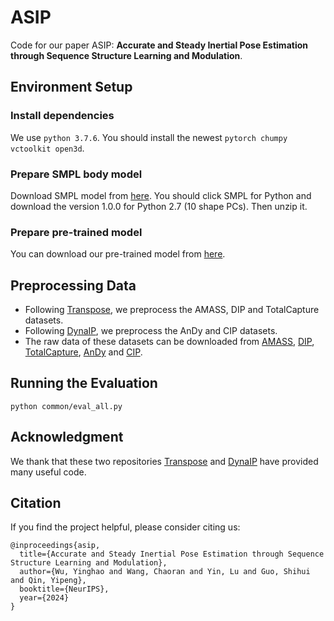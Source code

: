 # ASIP
Code for our paper ASIP: **Accurate and Steady Inertial Pose Estimation through Sequence Structure Learning and Modulation**. 

## Environment Setup

### Install dependencies
We use ```python 3.7.6```. You should install the newest ```pytorch chumpy vctoolkit open3d```.

### Prepare SMPL body model
Download SMPL model from [here](https://smpl.is.tue.mpg.de/). You should click SMPL for Python and download the version 1.0.0 for Python 2.7 (10 shape PCs). Then unzip it.

### Prepare pre-trained model
You can download our pre-trained model from [here](https://pan.baidu.com/s/1BxD0FC19Lxy_bf3aOeNaLw?pwd=lhu7).

## Preprocessing Data
- Following [Transpose](https://github.com/Xinyu-Yi/TransPose), we preprocess the AMASS, DIP and TotalCapture datasets.
- Following [DynaIP](https://github.com/dx118/dynaip), we preprocess the AnDy and CIP datasets.
- The raw data of these datasets can be downloaded from [AMASS](https://amass.is.tue.mpg.de/), [DIP](https://dip.is.tue.mpg.de/), [TotalCapture](https://cvssp.org/data/totalcapture/), [AnDy](https://zenodo.org/records/3254403) and [CIP](https://zenodo.org/records/5801928).

## Running the Evaluation
```python common/eval_all.py```
  
## Acknowledgment
We thank that these two repositories [Transpose](https://github.com/Xinyu-Yi/TransPose) and [DynaIP](https://github.com/dx118/dynaip) have provided many useful code. 
## Citation

If you find the project helpful, please consider citing us:
```bibtext
@inproceedings{asip,
  title={Accurate and Steady Inertial Pose Estimation through Sequence Structure Learning and Modulation},
  author={Wu, Yinghao and Wang, Chaoran and Yin, Lu and Guo, Shihui and Qin, Yipeng},
  booktitle={NeurIPS},
  year={2024}
}
```
